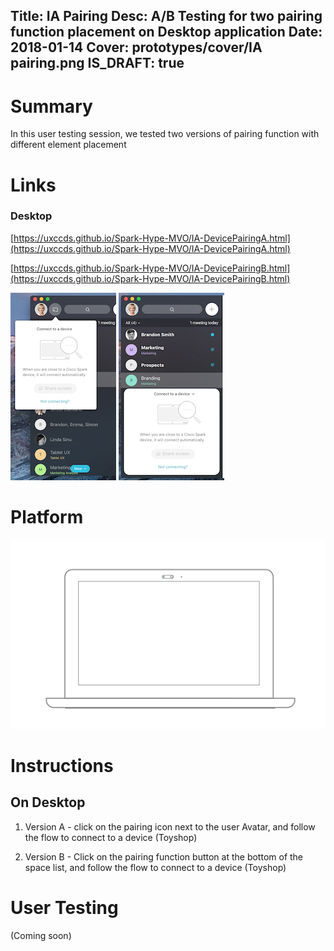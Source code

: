 Title: IA Pairing
Desc: A/B Testing for two pairing function placement on Desktop application
Date: 2018-01-14
Cover: prototypes/cover/IA pairing.png
IS_DRAFT: true
---

# Summary

In this user testing session, we tested two versions of pairing function with different element placement

# Links


### Desktop 

[https://uxccds.github.io/Spark-Hype-MVO/IA-DevicePairingA.html](https://uxccds.github.io/Spark-Hype-MVO/IA-DevicePairingA.html)

[https://uxccds.github.io/Spark-Hype-MVO/IA-DevicePairingB.html](https://uxccds.github.io/Spark-Hype-MVO/IA-DevicePairingB.html)

![Version A](../../../img_data/prototypes/IA-DevicePairingA.png)
![Version B](../../../img_data/prototypes/IA-DevicePairingB.png)

# Platform

![Desktop](../../../img_data/prototypes/Desktop-2x.png)


# Instructions

## On Desktop

1) Version A - click on the pairing icon next to the user Avatar, and follow the flow to connect to a device (Toyshop)

2) Version B - Click on the pairing function button at the bottom of the space list, and follow the flow to connect to a device (Toyshop)


# User Testing
(Coming soon)



